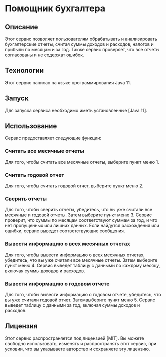 # Помощник бухгалтера  
## Описание  
Этот сервис позволяет пользователям обрабатывать и анализировать бухгалтерские отчеты, считая суммы доходов и расходов, налогов и прибыли по месяцам и за год. Также сервис проверяет, что все отчеты согласованы и не содержат ошибок.  

## Технологии  
Этот сервис написан на языке программирования Java 11.  

## Запуск  
Для запуска сервиса необходимо иметь установленные [Java 11].  

## Использование  
Сервис предоставляет следующие функции:  

### Считать все месячные отчеты  
Для того, чтобы считать все месячные отчеты, выберите пункт меню 1.  

### Считать годовой отчет   
Для того, чтобы считать годовой отчет, выберите пункт меню 2.  

### Сверить отчеты  
Для того, чтобы сверить отчеты, убедитесь, что вы уже считали все месячные и годовой отчеты. Затем выберите пункт меню 3. Сервис проверит, что суммы по месяцам соответствуют суммам за год, и что нет пропущенных или лишних данных. Если найдутся расхождения или ошибки, сервис выведет соответствующие сообщения.  

### Вывести информацию о всех месячных отчетах  
Для того, чтобы вывести информацию о всех месячных отчетах, убедитесь, что вы уже считали все месячные отчеты. Затем выберите пункт меню 4. Сервис выведет таблицу с данными по каждому месяцу, включая суммы доходов и расходов.  

### Вывести информацию о годовом отчете  
Для того, чтобы вывести информацию о годовом отчете, убедитесь, что вы уже считали годовой отчет. Затемвыберите пункт меню 5. Сервис выведет таблицу с данными за год, включая суммы доходов и расходов.  

## Лицензия  
Этот сервис распространяется под лицензией [MIT]. Вы можете свободно использовать, изменять и распространять этот сервис, при условии, что вы указываете авторство и сохраняете эту лицензию.
